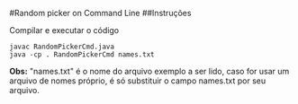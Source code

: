 #Random picker on Command Line
##Instruções

Compilar e executar o código
```
javac RandomPickerCmd.java
java -cp . RandomPickerCmd names.txt
```

**Obs:** "names.txt" é o nome do arquivo exemplo a ser lido, caso for usar um arquivo de nomes próprio, é só substituir o campo names.txt por seu arquivo.
